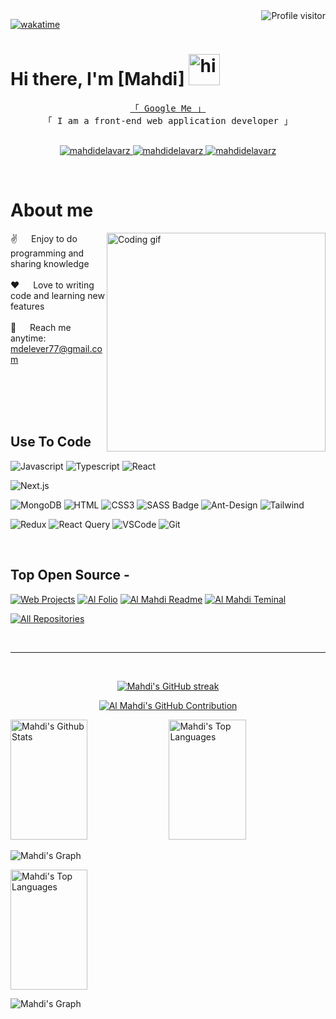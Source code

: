 <!--
<h2 align="center">
  Welcome to Al Siam World!
  <img src="https://media.giphy.com/media/hvRJCLFzcasrR4ia7z/giphy.gif" width="28">
</h2>
-->

<!--
<p align="center">
  <a href="https://github.com/mahdidelavarz"><img src="https://readme-typing-svg.herokuapp.com/?lines=Self%20Taught%20Programmer;Front%20End%20Developer;1.5%2B%20years%20of%20coding%20experience;Always%20learning%20new%20things&center=true&width=380&height=45"></a>
</p>

 -->

<a href="https://komarev.com/ghpvc/?username=mahdidelavarz">
  <img align="right" src="https://komarev.com/ghpvc/?username=mahdidelavarz&label=Visitors&color=0e75b6&style=flat" alt="Profile visitor" />
</a>

[![wakatime](https://wakatime.com/badge/user/eebb3dd8-d9b2-40de-9b88-6fd6cac99dbc.svg)](https://wakatime.com/@eebb3dd8-d9b2-40de-9b88-6fd6cac99dbc)

<!-- Intro  -->

# Hi there, I'm [Mahdi] <img alt="hi" width="50px" src="https://camo.githubusercontent.com/e8e7b06ecf583bc040eb60e44eb5b8e0ecc5421320a92929ce21522dbc34c891/68747470733a2f2f6d656469612e67697068792e636f6d2f6d656469612f6876524a434c467a6361737252346961377a2f67697068792e676966" />

<p align="center"> 
  <samp>
    <a href="https://www.google.com/search?q=Al+Siam">「 Google Me 」</a>
    <br>
    「 I am a front-end web application developer  」
    <br>
    <br>
  </samp>
</p>

<p align="center">
 <a href="https://linkedin.com/in/al-siam" target="_blank">
  <img src="https://www.linkedin.com/in/mahdi-delavar-5338ba280?lipi=urn%3Ali%3Apage%3Ad_flagship3_profile_view_base_contact_details%3B9RTTDZpHTSa%2BxOoKGcAPVg%3D%3D?style=for-the-badge&logo=linkedin&logoColor=white" alt="mahdidelavarz"/>
 </a>
 <a href="https://instagram.com/mahdidelavarz_dev" target="_blank">
  <img src="https://img.shields.io/badge/Instagram-fe4164?style=for-the-badge&logo=instagram&logoColor=white" alt="mahdidelavarz" />
 </a> 
 <a href="https://facebook.com/mahdi.delavar.79?mibextid=ZbWKwl" target="_blank">
  <img src="https://img.shields.io/badge/Facebook-20BEFF?&style=for-the-badge&logo=facebook&logoColor=white" alt="mahdidelavarz"  />
  </a> 
</p>
<br />

<!-- About Section -->

# About me

<p>
 <img align="right" width="350" src="/assets/programmer.gif" alt="Coding gif" />
  
 ✌️ &emsp; Enjoy to do programming and sharing knowledge <br/><br/>
 ❤️ &emsp; Love to writing code and learning new features<br/><br/>
 📧 &emsp; Reach me anytime: mdelever77@gmail.com<br/><br/>

</p>

<br/>
<br/>
<br/>

## Use To Code

![Javascript](https://img.shields.io/badge/Javascript-F0DB4F?style=for-the-badge&labelColor=black&logo=javascript&logoColor=F0DB4F)
![Typescript](https://img.shields.io/badge/Typescript-007acc?style=for-the-badge&labelColor=black&logo=typescript&logoColor=007acc)
![React](https://img.shields.io/badge/-React-61DBFB?style=for-the-badge&labelColor=black&logo=react&logoColor=61DBFB)

<!-- ![React Native](https://img.shields.io/badge/React_Native-20232A?style=for-the-badge&logo=react&logoColor=61DAFB) -->

![Next.js](https://img.shields.io/badge/next.js-000000?style=for-the-badge&logo=nextdotjs&logoColor=white)

<!-- ![Nodejs](https://img.shields.io/badge/Nodejs-3C873A?style=for-the-badge&labelColor=black&logo=node.js&logoColor=3C873A) -->
<!-- ![Express.js](https://img.shields.io/badge/Express.js-000000?style=for-the-badge&logo=express&logoColor=white) -->

![MongoDB](https://img.shields.io/badge/MongoDB-4EA94B?style=for-the-badge&logo=mongodb&logoColor=white)
![HTML](https://img.shields.io/badge/HTML5-E34F26?style=for-the-badge&logo=html5&logoColor=white)
![CSS3](https://img.shields.io/badge/CSS3-1572B6?style=for-the-badge&logo=css3&logoColor=white)
![SASS Badge](https://img.shields.io/badge/Sass-CC6699?style=for-the-badge&logo=sass&logoColor=white)
![Ant-Design](https://img.shields.io/badge/AntDesign-0170FE?style=for-the-badge&logo=antdesign&logoColor=white)
![Tailwind](https://img.shields.io/badge/Tailwind_CSS-092749?style=for-the-badge&logo=tailwindcss&logoColor=06B6D4&labelColor=000000)

<!-- ![Bootstrap](https://img.shields.io/badge/Bootstrap-563D7C?style=for-the-badge&logo=bootstrap&logoColor=white) -->
<!-- ![Strapi](https://img.shields.io/badge/strapi-2E7EEA?style=for-the-badge&logo=strapi&logoColor=white) -->
<!-- ![Markdown](https://img.shields.io/badge/Markdown-000000?style=for-the-badge&logo=markdown&logoColor=white) -->

![Redux](https://img.shields.io/badge/Redux-593D88?style=for-the-badge&logo=redux&logoColor=white)
![React Query](https://img.shields.io/badge/-React_Query-FF4154?style=for-the-badge&logo=react%20query&logoColor=white)
![VSCode](https://img.shields.io/badge/Visual_Studio-0078d7?style=for-the-badge&logo=visual%20studio&logoColor=white)
![Git](https://img.shields.io/badge/Git-F05032?style=for-the-badge&logo=git&logoColor=white)

<!-- https://github.com/mahdidelavarz/Digitize-React -->
<br/>

## Top Open Source -

[![Web Projects](https://github-readme-stats.vercel.app/api/pin/?username=mahdidelavarz&repo=Digitize-React&border_color=7F3FBF&bg_color=0D1117&title_color=C9D1D9&text_color=8B949E&icon_color=7F3FBF)](https://github.com/mahdidelavarz/Digitize-React)
[![Al Folio](https://github-readme-stats.vercel.app/api/pin/?username=mahdidelavarz&repo=freelancering-App&border_color=7F3FBF&bg_color=0D1117&title_color=C9D1D9&text_color=8B949E&icon_color=7F3FBF)](https://github.com/mahdidelavarz/freelancering-App)
[![Al Mahdi Readme](https://github-readme-stats.vercel.app/api/pin/?username=mahdidelavarz&repo=Booking-Hotel-App&border_color=7F3FBF&bg_color=0D1117&title_color=C9D1D9&text_color=8B949E&icon_color=7F3FBF)](https://github.com/mahdidelavarz/Booking-Hotel-App)
[![Al Mahdi Teminal](https://github-readme-stats.vercel.app/api/pin/?username=mahdidelavarz&repo=portfolios&border_color=7F3FBF&bg_color=0D1117&title_color=C9D1D9&text_color=8B949E&icon_color=7F3FBF)](https://github.com/mahdidelavarz/portfolios)

<p align="left">
  <a href="https://github.com/mahdidelavarz?tab=repositories" target="_blank"><img alt="All Repositories" title="All Repositories" src="https://img.shields.io/badge/-All%20Repos-2962FF?style=for-the-badge&logo=koding&logoColor=white"/></a>
</p>

<br/>
<hr/>
<br/>

<p align="center">
  <a href="https://github.com/mahdidelavarz">
    <img src="https://github-readme-streak-stats.herokuapp.com/?user=mahdidelavarz&theme=radical&border=7F3FBF&background=0D1117" alt="Mahdi's GitHub streak"/>
  </a>
</p>

<p align="center">
  <a href="https://github.com/mahdidelavarz">
    <img src="https://github-profile-summary-cards.vercel.app/api/cards/profile-details?username=mahdidelavarz&theme=radical" alt="Al Mahdi's GitHub Contribution"/>
  </a>
</p>

<a> 
    <a href="https://github.com/mahdidelavarz"><img alt="Mahdi's Github Stats" src="https://denvercoder1-github-readme-stats.vercel.app/api?username=mahdidelavarz&show_icons=true&count_private=true&theme=react&border_color=7F3FBF&bg_color=0D1117&title_color=F85D7F&icon_color=F8D866" height="192px" width="49.5%"/></a>
  <a href="https://github.com/mahdidelavarz"><img alt="Mahdi's Top Languages" src="https://denvercoder1-github-readme-stats.vercel.app/api/top-langs/?username=mahdidelavarz&langs_count=8&layout=compact&theme=react&border_color=7F3FBF&bg_color=0D1117&title_color=F85D7F&icon_color=F8D866" height="192px" width="49.5%"/></a>
  <br/>
</a>

![Mahdi's Graph](https://github-readme-activity-graph.vercel.app/graph?username=mahdidelavarz&custom_title=Al%20Siam's%20GitHub%20Activity%20Graph&bg_color=0D1117&color=7F3FBF&line=7F3FBF&point=7F3FBF&area_color=FFFFFF&title_color=FFFFFF&area=true)

  <a href="https://github.com/mahdidelavarz"><img alt="Mahdi's Top Languages" src="https://denvercoder1-github-readme-stats.vercel.app/api/top-langs/?username=mahdidelavarz&langs_count=8&layout=compact&theme=react&border_color=7F3FBF&bg_color=0D1117&title_color=F85D7F&icon_color=F8D866" height="192px" width="49.5%"/></a>
  <br/>
</a>


![Mahdi's Graph](https://github-readme-activity-graph.vercel.app/graph?username=mahdidelavarz&custom_title=Al%20Siam's%20GitHub%20Activity%20Graph&bg_color=0D1117&color=7F3FBF&line=7F3FBF&point=7F3FBF&area_color=FFFFFF&title_color=FFFFFF&area=true)

